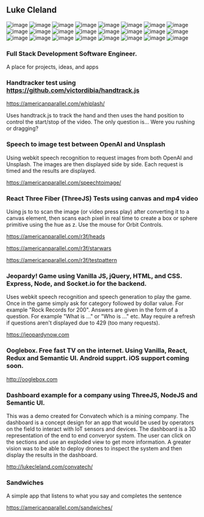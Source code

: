 ## Luke Cleland

![image](https://img.shields.io/badge/Node.js-339933?style=for-the-badge&logo=nodedotjs&logoColor=white)
![image](https://img.shields.io/badge/JavaScript-323330?style=for-the-badge&logo=javascript&logoColor=F7DF1E)
![image](https://img.shields.io/badge/HTML5-E34F26?style=for-the-badge&logo=html5&logoColor=white)
![image](https://img.shields.io/badge/json-5E5C5C?style=for-the-badge&logo=json&logoColor=white)
![image](https://img.shields.io/badge/PHP-777BB4?style=for-the-badge&logo=php&logoColor=white)
![image](https://img.shields.io/badge/Pandas-2C2D72?style=for-the-badge&logo=pandas&logoColor=white)
![image](https://img.shields.io/badge/Numpy-777BB4?style=for-the-badge&logo=numpy&logoColor=white)
![image](https://img.shields.io/badge/Plotly-239120?style=for-the-badge&logo=plotly&logoColor=white)
![image](https://img.shields.io/badge/Python-FFD43B?style=for-the-badge&logo=python&logoColor=blue)
![image](https://img.shields.io/badge/PyTorch-EE4C2C?style=for-the-badge&logo=PyTorch&logoColor=white)
![image](https://img.shields.io/badge/SciPy-654FF0?style=for-the-badge&logo=SciPy&logoColor=white)
![image](https://img.shields.io/badge/TypeScript-007ACC?style=for-the-badge&logo=typescript&logoColor=white)
![image](https://img.shields.io/badge/semantic%20ui%20react-35BDB2?style=for-the-badge&logo=semanticuireact&logoColor=white)
![image](https://img.shields.io/badge/React-20232A?style=for-the-badge&logo=react&logoColor=61DAFB)
![image](https://img.shields.io/badge/Redux-593D88?style=for-the-badge&logo=redux&logoColor=white)
![image](https://img.shields.io/badge/Socket.io-010101?&style=for-the-badge&logo=Socket.io&logoColor=white)
![image](https://img.shields.io/badge/Swagger-85EA2D?style=for-the-badge&logo=Swagger&logoColor=white)
![image](https://img.shields.io/badge/ThreeJs-black?style=for-the-badge&logo=three.js&logoColor=white)
![image](https://img.shields.io/badge/Docker-2CA5E0?style=for-the-badge&logo=docker&logoColor=white)
![image](https://img.shields.io/badge/Nginx-009639?style=for-the-badge&logo=nginx&logoColor=white)
![image](https://img.shields.io/badge/OpenCV-27338e?style=for-the-badge&logo=OpenCV&logoColor=white)
![image](https://img.shields.io/badge/Postman-FF6C37?style=for-the-badge&logo=Postman&logoColor=white)
![image](https://img.shields.io/badge/react%20table-FF4154?style=for-the-badge&logo=react%20table&logoColor=white)
![image](https://img.shields.io/badge/Selenium-43B02A?style=for-the-badge&logo=Selenium&logoColor=white)

### Full Stack Development Software Engineer.

A place for projects, ideas, and apps

### Handtracker test using https://github.com/victordibia/handtrack.js

<a href="https://americanparallel.com/whiplash/" target="_blank">https://americanparallel.com/whiplash/</a>

Uses handtrack.js to track the hand and then uses the hand position to control the start/stop of the video. The only question is... Were you rushing or dragging?

### Speech to image test between OpenAI and Unsplash

Using webkit speech recognition to request images from both OpenAI and Unsplash. The images are then displayed side by side. Each request is timed and the results are displayed.

<a href="https://americanparallel.com/speechtoimage/" target="_blank">https://americanparallel.com/speechtoimage/</a>

### React Three Fiber (ThreeJS) Tests using canvas and mp4 video

Using js to to scan the image (or video press play) after converting it to a canvas element, then scans each pixel in real time to create a box or sphere primitive using the hue as z. Use the mouse for Orbit Controls.

<https://americanparallel.com/r3f/heads>

<https://americanparallel.com/r3f/starwars>

<https://americanparallel.com/r3f/testpattern>

### Jeopardy! Game using Vanilla JS, jQuery, HTML, and CSS. Express, Node, and Socket.io for the backend.

Uses webkit speech recognition and speech generation to play the game. Once in the game simply ask for category followed by dollar value. For example "Rock Records for 200". Answers are given in the form of a question. For example "What is ..." or "Who is ..." etc. May require a refresh if questions aren't displayed due to 429 (too many requests).

<https://jeopardynow.com>

### Ooglebox. Free fast TV on the internet. Using Vanilla, React, Redux and Semantic UI. Android supprt. iOS support coming soon.

<http://ooglebox.com>

### Dashboard example for a company using ThreeJS, NodeJS and Semantic UI.

This was a demo created for Convatech which is a mining company. The dashboard is a concept design for an app that would be used by operators on the field to interact with IoT sensors and devices. The dashboard is a 3D representation of the end to end converyor system. The user can click on the sections and use an exploded view to get more information. A greater vision was to be able to deploy drones to inspect the system and then display the results in the dashboard.

<http://lukecleland.com/convatech/>

### Sandwiches

A simple app that listens to what you say and completes the sentence

<https://americanparallel.com/sandwiches/>
